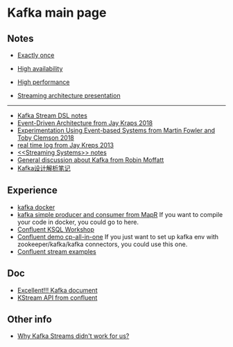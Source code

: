 # Kafka main page

## Notes
- [Exactly once](./kafka/kafka_exactly_once.md)
- [High availability](./kafka/kafka_ha.md)
- [High performance](./kafka/kafka_high_performance.md)

- [Streaming architecture presentation](https://www.slideshare.net/ssuser4c810e/20181026-streaming-architecture)

***

- [Kafka Stream DSL notes](./kafka/kafka_stream_dsl_notes.md)
- [Event-Driven Architecture from Jay Kraps 2018](../lectures/event_driven_architecture_jay_kraps.md)
- [Experimentation Using Event-based Systems from Martin Fowler and Toby Clemson 2018](../lectures/experimentation_using_event_based_system.md)
- [real time log from Jay Kreps 2013](./kafka/notes_from_jay_kreps_realtime_logs.md)
- [\<\<Streaming Systems\>\> notes](../books/streaming-system/streaming_system.md)
- [General discussion about Kafka from Robin Moffatt](./kafka/notes_from_robin_moffatt_confluent.md)
- [Kafka设计解析笔记](./kafka/kafka_design_by_guojun_notes.md)

## Experience
- [kafka docker](./kafka/kafka_docker_setup.md)
- [kafka simple producer and consumer from MapR](./kafka/kafka_example_producer_consumer.md) If you want to compile your code in docker, you could go to here.
- [Confluent KSQL Workshop](./kafka/kafka_ksql_workshop.md)
- [Confluent demo cp-all-in-one](./kafka/kafka_example_confluent_cp_all_in_one.md) If you just want to set up kafka env with zookeeper/kafka/kafka connectors, you could use this one.
- [Confluent stream examples](./kafka/kafka_stream_example_confluent.md)

## Doc
- [Excellent!!! Kafka document](https://kafka.apache.org/documentation/#gettingStarted)
- [KStream API from confluent](https://docs.confluent.io/current/streams/developer-guide/dsl-api.html)


## Other info
- [Why Kafka Streams didn't work for us?](https://aseigneurin.github.io/2017/08/04/why-kafka-streams-didnt-work-for-us-part-1.html)
